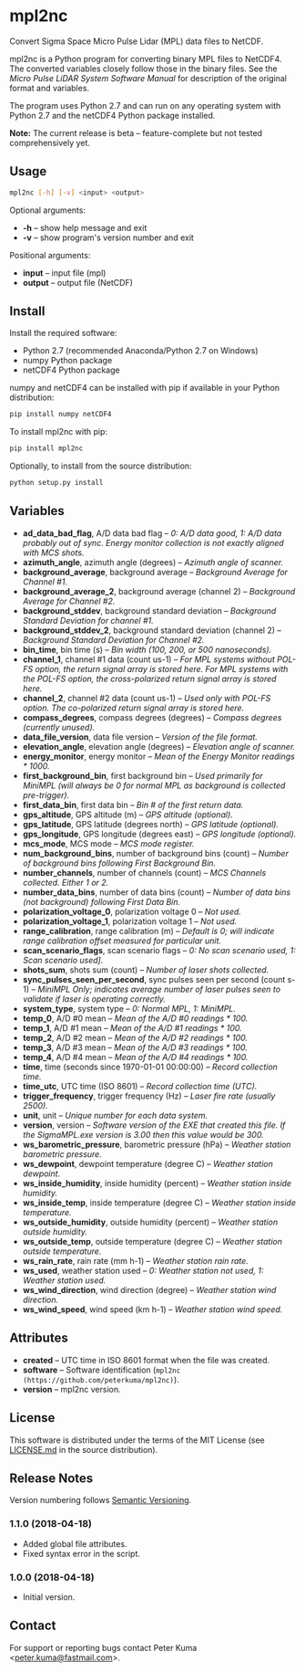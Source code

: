 # mpl2nc

Convert Sigma Space Micro Pulse Lidar (MPL) data files to NetCDF.

mpl2nc is a Python program for converting binary MPL files to NetCDF4. The
converted variables closely follow those in the binary files. See the *Micro
Pulse LiDAR System Software Manual* for description of the original format and
variables. 

The program uses Python 2.7 and can run on any operating system with
Python 2.7 and the netCDF4 Python package installed.

**Note:** The current release is beta – feature-complete but not tested comprehensively yet.

## Usage

```sh
mpl2nc [-h] [-v] <input> <output>
```

Optional arguments:

- **-h** – show help message and exit
- **-v** – show program's version number and exit

Positional arguments: 
- **input** – input file (mpl)
- **output** – output file (NetCDF)

## Install

Install the required software:

- Python 2.7 (recommended Anaconda/Python 2.7 on Windows)
- numpy Python package
- netCDF4 Python package

numpy and netCDF4 can be installed with pip if available in your Python distribution:

```sh
pip install numpy netCDF4
```

To install mpl2nc with pip:

```sh
pip install mpl2nc
````

Optionally, to install from the source distribution:

```sh
python setup.py install
```

## Variables

- **ad_data_bad_flag**, A/D data bad flag – *0: A/D data good, 1: A/D data probably out of sync. Energy monitor collection is not exactly aligned with MCS shots.*
- **azimuth_angle**, azimuth angle (degrees) – *Azimuth angle of scanner.*
- **background_average**, background average – *Background Average for Channel #1.*
- **background_average_2**, background average (channel 2) – *Background Average for Channel #2.*
- **background_stddev**, background standard deviation – *Background Standard Deviation for channel #1.*
- **background_stddev_2**, background standard deviation (channel 2) – *Background Standard Deviation for Channel #2.*
- **bin_time**, bin time (s) – *Bin width (100, 200, or 500 nanoseconds).*
- **channel_1**, channel #1 data (count us-1) – *For MPL systems without POL-FS option, the return signal array is stored here. For MPL systems with the POL-FS option, the cross-polarized return signal array is stored here.*
- **channel_2**, channel #2 data (count us-1) – *Used only with POL-FS option. The co-polarized return signal array is stored here.*
- **compass_degrees**, compass degrees (degrees) – *Compass degrees (currently unused).*
- **data_file_version**, data file version – *Version of the file format.*
- **elevation_angle**, elevation angle (degrees) – *Elevation angle of scanner.*
- **energy_monitor**, energy monitor – *Mean of the Energy Monitor readings * 1000.*
- **first_background_bin**, first background bin – *Used primarily for MiniMPL (will always be 0 for normal MPL as background is collected pre-trigger).*
- **first_data_bin**, first data bin – *Bin # of the first return data.*
- **gps_altitude**, GPS altitude (m) – *GPS altitude (optional).*
- **gps_latitude**, GPS latitude (degrees north) – *GPS latitude (optional).*
- **gps_longitude**, GPS longitude (degrees east) – *GPS longitude (optional).*
- **mcs_mode**, MCS mode – *MCS mode register.*
- **num_background_bins**, number of background bins (count) – *Number of background bins following First Background Bin.*
- **number_channels**, number of channels (count) – *MCS Channels collected. Either 1 or 2.*
- **number_data_bins**, number of data bins (count) – *Number of data bins (not background) following First Data Bin.*
- **polarization_voltage_0**, polarization voltage 0 – *Not used.*
- **polarization_voltage_1**, polarization voltage 1 – *Not used.*
- **range_calibration**, range calibration (m) – *Default is 0; will indicate range calibration offset measured for particular unit.*
- **scan_scenario_flags**, scan scenario flags – *0: No scan scenario used, 1: Scan scenario used].*
- **shots_sum**, shots sum (count) – *Number of laser shots collected.*
- **sync_pulses_seen_per_second**, sync pulses seen per second (count s-1) – *MiniMPL Only; indicates average number of laser pulses seen to validate if laser is operating correctly.*
- **system_type**, system type – *0: Normal MPL, 1: MiniMPL.*
- **temp_0**, A/D #0 mean – *Mean of the A/D #0 readings * 100.*
- **temp_1**, A/D #1 mean – *Mean of the A/D #1 readings * 100.*
- **temp_2**, A/D #2 mean – *Mean of the A/D #2 readings * 100.*
- **temp_3**, A/D #3 mean – *Mean of the A/D #3 readings * 100.*
- **temp_4**, A/D #4 mean – *Mean of the A/D #4 readings * 100.*
- **time**, time (seconds since 1970-01-01 00:00:00) – *Record collection time.*
- **time_utc**, UTC time (ISO 8601) – *Record collection time (UTC).*
- **trigger_frequency**, trigger frequency (Hz) – *Laser fire rate (usually 2500).*
- **unit**, unit – *Unique number for each data system.*
- **version**, version – *Software version of the EXE that created this file. If the SigmaMPL.exe version is 3.00 then this value would be 300.*
- **ws_barometric_pressure**, barometric pressure (hPa) – *Weather station barometric pressure.*
- **ws_dewpoint**, dewpoint temperature (degree C) – *Weather station dewpoint.*
- **ws_inside_humidity**, inside humidity (percent) – *Weather station inside humidity.*
- **ws_inside_temp**, inside temperature (degree C) – *Weather station inside temperature.*
- **ws_outside_humidity**, outside humidity (percent) – *Weather station outside humidity.*
- **ws_outside_temp**, outside temperature (degree C) – *Weather station outside temperature.*
- **ws_rain_rate**, rain rate (mm h-1) – *Weather station rain rate.*
- **ws_used**, weather station used – *0: Weather station not used, 1: Weather station used.*
- **ws_wind_direction**, wind direction (degree) – *Weather station wind direction.*
- **ws_wind_speed**, wind speed (km h-1) – *Weather station wind speed.*

## Attributes

- **created** – UTC time in ISO 8601 format when the file was created.
- **software** – Software identification (`mpl2nc (https://github.com/peterkuma/mpl2nc)`).
- **version** – mpl2nc version.

## License

This software is distributed under the terms of the MIT License
(see [LICENSE.md](LICENSE.md) in the source distribution).

## Release Notes

Version numbering follows [Semantic Versioning](https://semver.org/).

### 1.1.0 (2018-04-18)

- Added global file attributes.
- Fixed syntax error in the script.

### 1.0.0 (2018-04-18)

- Initial version.

## Contact

For support or reporting bugs contact Peter Kuma <<peter.kuma@fastmail.com>>.
